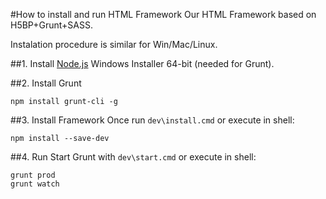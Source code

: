 #How to install and run HTML Framework
Our HTML Framework based on H5BP+Grunt+SASS.

Instalation procedure is similar for Win/Mac/Linux.

##1. Install [Node.js](http://nodejs.org/download/)
Windows Installer 64-bit (needed for Grunt).

##2. Install Grunt
```
npm install grunt-cli -g
```

##3. Install Framework
Once run `dev\install.cmd` or execute in shell:
```shell
npm install --save-dev
```

##4. Run
Start Grunt with `dev\start.cmd` or execute in shell:
```shell
grunt prod
grunt watch
```

